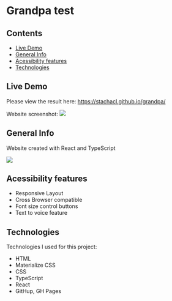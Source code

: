# Grandpa test

## Contents

- [Live Demo](#live-demo)
- [General Info](#general-info)
- [Acessibility features](#acessibility-features)
- [Technologies](#technologies)

## Live Demo

Please view the result here:
https://stachacl.github.io/grandpa/

Website screenshot:
<img src="https://ik.imagekit.io/stcl/github/grandpa-screenshot_g2jocXp1k?ik-sdk-version=javascript-1.4.3&updatedAt=1667392204907">

## General Info

Website created with React and TypeScript

<img src="https://ik.imagekit.io/stcl/github/stacha-website-card_5mlNlUyba.png?ik-sdk-version=javascript-1.4.3&updatedAt=1668423625349">

## Acessibility features

- Responsive Layout
- Cross Browser compatible
- Font size control buttons
- Text to voice feature

## Technologies

Technologies I used for this project:

- HTML
- Materialize CSS
- CSS
- TypeScript
- React
- GitHup, GH Pages
